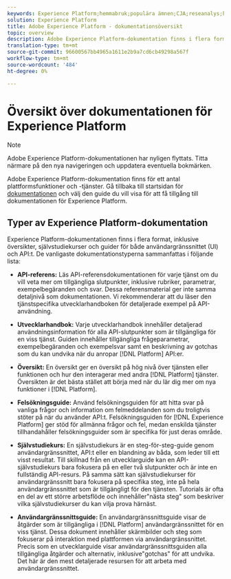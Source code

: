```yaml
---
keywords: Experience Platform;hemmabruk;populära ämnen;CJA;reseanalys;kundreseanalys;kampanjsamordning;orkestrering;kundresa;kundresa;resesamordning;arbetsflöde
solution: Experience Platform
title: Adobe Experience Platform - dokumentationsöversikt
topic: overview
description: Adobe Experience Platform-dokumentation finns i flera format, inklusive översikter, självstudiekurser och guider för både användargränssnittet och API. Här följer en kort beskrivning av de vanligaste dokumentationstyperna som är tillgängliga för Experience Platform.
translation-type: tm+mt
source-git-commit: 96600567bb4965a1611e2b9a7cd6cb49298a567f
workflow-type: tm+mt
source-wordcount: '484'
ht-degree: 0%

---
```



# Översikt över dokumentationen för Experience Platform

>[!NOTE]
>
>Adobe Experience Platform-dokumentationen har nyligen flyttats. Titta närmare på den nya navigeringen och uppdatera eventuella bokmärken.

Adobe Experience Platform-dokumentation finns för ett antal plattformsfunktioner och -tjänster. Gå tillbaka till startsidan för [dokumentationen](https://experienceleague.adobe.com/docs/experience-platform.html) och välj den guide du vill visa för att få tillgång till dokumentationen för Experience Platform.

## Typer av Experience Platform-dokumentation

Experience Platform-dokumentationen finns i flera format, inklusive översikter, självstudiekurser och guider för både användargränssnittet (UI) och API:t. De vanligaste dokumentationstyperna sammanfattas i följande lista:

* **API-referens:** Läs API-referensdokumentationen för varje tjänst om du vill veta mer om tillgängliga slutpunkter, inklusive rubriker, parametrar, exempelbegäranden och svar. Dessa referensmaterial ger inte samma detaljnivå som dokumentationen. Vi rekommenderar att du läser den tjänstspecifika utvecklarhandboken för detaljerade exempel på API-användning.

* **Utvecklarhandbok:** Varje utvecklarhandbok innehåller detaljerad användningsinformation för alla API-slutpunkter som är tillgängliga för en viss tjänst. Guiden innehåller tillgängliga frågeparametrar, exempelbegäranden och exempelsvar samt en beskrivning av gotchas som du kan undvika när du anropar [!DNL Platform] API:er.

* **Översikt:** En översikt ger en översikt på hög nivå över tjänsten eller funktionen och hur den interagerar med andra  [!DNL Platform] tjänster. Översikten är det bästa stället att börja med när du lär dig mer om nya funktioner i [!DNL Platform].

* **Felsökningsguide:** Använd felsökningsguiden för att hitta svar på vanliga frågor och information om felmeddelanden som du troligtvis stöter på när du använder API:t. Felsökningsguiden för [!DNL Experience Platform] ger stöd för allmänna frågor och fel, medan enskilda tjänster tillhandahåller felsökningsguider som är specifika för just deras område.

* **Självstudiekurs:** En självstudiekurs är en steg-för-steg-guide genom användargränssnittet, API:t eller en blandning av båda, som leder till ett visst resultat. Till skillnad från en utvecklarguide kan en API-självstudiekurs bara fokusera på en eller två slutpunkter och är inte en fullständig API-resurs. På samma sätt kan självstudiekurser för användargränssnitt bara fokusera på specifika steg, inte på hela användargränssnittet som är tillgängligt för den tjänsten. Tutorials är ofta en del av ett större arbetsflöde och innehåller&quot;nästa steg&quot; som beskriver vilka självstudiekurser du kan vilja prova härnäst.

* **Användargränssnittsguide:** En användargränssnittsguide visar de åtgärder som är tillgängliga i  [!DNL Platform] användargränssnittet för en viss tjänst. Dessa dokument innehåller skärmbilder och steg som fokuserar på interaktion med plattformen via användargränssnittet. Precis som en utvecklarguide visar användargränssnittsguiden alla tillgängliga åtgärder och alternativ, inklusive&quot;gotchas&quot; för att undvika. Det här är den mest detaljerade resursen för att arbeta med användargränssnittet.

